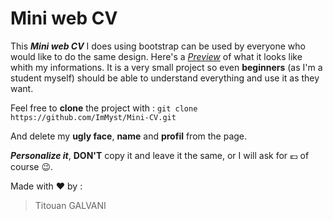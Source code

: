 # Mini web CV

This **_Mini web CV_** I does using bootstrap can be used by everyone who would like to do the same design.
Here's a *[Preview](https://titouangalvani-mini-cv.netlify.com/)* of what it looks like whith my informations.
It is a very small project so even **beginners** (as I'm a student myself) should be able to understand everything and use it as they want.

Feel free to **clone** the project with : `git clone https://github.com/ImMyst/Mini-CV.git`

And delete my **ugly face**, **name** and **profil** from the page.

**_Personalize it_**, **DON'T** copy it and leave it the same, or I will ask for 💶 of course 😉.


Made with ❤️ by :
> Titouan GALVANI
